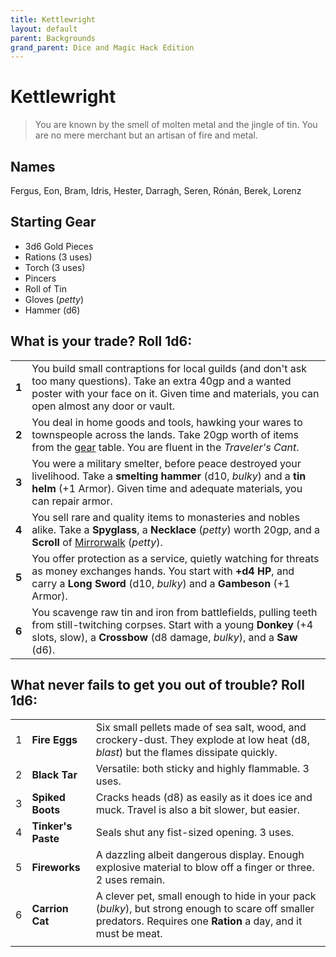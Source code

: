 ```yaml
---
title: Kettlewright
layout: default
parent: Backgrounds
grand_parent: Dice and Magic Hack Edition
---
```


# Kettlewright

> You are known by the smell of molten metal and the jingle of tin. You are no mere merchant but an artisan of fire and metal. 

## Names

Fergus, Eon, Bram, Idris, Hester, Darragh, Seren, Rónán, Berek, Lorenz

## Starting Gear

- 3d6 Gold Pieces
- Rations (3 uses)
- Torch (3 uses) 
- Pincers
- Roll of Tin
- Gloves (_petty_)
- Hammer (d6)

## What is your trade? Roll 1d6:

|       |                                                                                                                                                                                                                 |
| ----- | --------------------------------------------------------------------------------------------------------------------------------------------------------------------------------------------------------------- |
| **1** | You build small contraptions for local guilds (and don't ask too many questions). Take an extra 40gp and a wanted poster with your face on it. Given time and materials, you can open almost any door or vault. |
| **2** | You deal in home goods and tools, hawking your wares to townspeople across the lands. Take 20gp worth of items from the [gear](/dice-and-magic-hack-edition/players-guide/marketplace#gear) table. You are fluent in the _Traveler's Cant_.       |
| **3** | You were a military smelter, before peace destroyed your livelihood. Take a **smelting hammer** (d10, _bulky_) and a **tin helm** (+1 Armor). Given time and adequate materials, you can repair armor.          |
| **4** | You sell rare and quality items to monasteries and nobles alike. Take a **Spyglass**, a **Necklace** (_petty_) worth 20gp, and a **Scroll** of [Mirrorwalk](/dice-and-magic-hack-edition/players-guide/spellbooks) (_petty_).                      |
| **5** | You offer protection as a service, quietly watching for threats as money exchanges hands. You start with **+d4 HP**, and carry a **Long Sword** (d10, _bulky_) and a **Gambeson** (+1 Armor).         |
| **6** | You scavenge raw tin and iron from battlefields, pulling teeth from still-twitching corpses. Start with a young **Donkey** (+4 slots, slow), a **Crossbow** (d8 damage, _bulky_), and a **Saw** (d6).           |

## What never fails to get you out of trouble? Roll 1d6:

|     |                    |                                                                                                                                                                  |
| --- | ------------------ | ---------------------------------------------------------------------------------------------------------------------------------------------------------------- |
| 1   | **Fire Eggs**      | Six small pellets made of sea salt, wood, and crockery-dust. They explode at low heat (d8, _blast_) but the flames dissipate quickly.                            |
| 2   | **Black Tar**      | Versatile: both sticky and highly flammable. 3 uses.                                                                                                             |
| 3   | **Spiked Boots**   | Cracks heads (d8) as easily as it does ice and muck. Travel is also a bit slower, but easier.                                                                    |
| 4   | **Tinker's Paste** | Seals shut any fist-sized opening. 3 uses.                                                                                                                       |
| 5   | **Fireworks**      | A dazzling albeit dangerous display. Enough explosive material to blow off a finger or three. 2 uses remain.                                                    |
| 6   | **Carrion Cat**    | A clever pet, small enough to hide in your pack (_bulky_), but strong enough to scare off smaller predators. Requires one **Ration** a day, and it must be meat. |
|     |                    |                                                                                                                                                                  |

